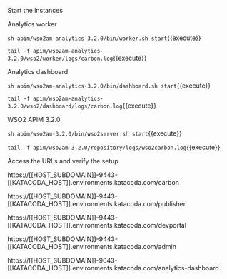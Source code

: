 Start the instances

Analytics worker

`sh apim/wso2am-analytics-3.2.0/bin/worker.sh start`{{execute}}

`tail -f apim/wso2am-analytics-3.2.0/wso2/worker/logs/carbon.log`{{execute}}

Analytics dashboard

`sh apim/wso2am-analytics-3.2.0/bin/dashboard.sh start`{{execute}}

`tail -f apim/wso2am-analytics-3.2.0/wso2/dashboard/logs/carbon.log`{{execute}}

WSO2 APIM 3.2.0

`sh apim/wso2am-3.2.0/bin/wso2server.sh start`{{execute}}

`tail -f apim/wso2am-3.2.0/repository/logs/wso2carbon.log`{{execute}}

Access the URLs and verify the setup


https://[[HOST_SUBDOMAIN]]-9443-[[KATACODA_HOST]].environments.katacoda.com/carbon

https://[[HOST_SUBDOMAIN]]-9443-[[KATACODA_HOST]].environments.katacoda.com/publisher

https://[[HOST_SUBDOMAIN]]-9443-[[KATACODA_HOST]].environments.katacoda.com/devportal

https://[[HOST_SUBDOMAIN]]-9443-[[KATACODA_HOST]].environments.katacoda.com/admin

https://[[HOST_SUBDOMAIN]]-9643-[[KATACODA_HOST]].environments.katacoda.com/analytics-dashboard

